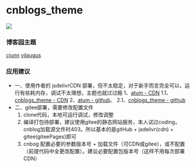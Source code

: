 # cnblogs_theme

[![](https://data.jsdelivr.com/v1/package/gh/cl9000/cnblogs_theme/badge)](https://www.jsdelivr.com/package/gh/cl9000/cnblogs_theme)

### 博客园主题
[cjunn](https://www.cnblogs.com/cjunn#/cnblog/works/category/all/1/1)
[yjlaugus](https://www.cnblogs.com/yjlaugus/#/cnblog/works/category/all/1/1)

### 应用建议
* 一、使用作者的 jsdelivrCDN 部署，但不太稳定，对于新手而言完全可以，运行有些耗内存，调试不太理想，主题也就过过瘾
 1、[atum - CDN](https://www.jsdelivr.com/package/gh/cjunn/atum)
 1.1、[cnblogs_theme - CDN](https://www.jsdelivr.com/package/gh/YJLAugus/cnblogs_theme)
 2、[atum - github](https://github.com/cjunn/atum)、
 2.1、[cnblogs_theme - github](https://github.com/YJLAugus/cnblogs_theme)
* 二、gitee部署，需要修改配置文件
    1. clone代码，本地可运行调试，修改调整
    2. 编译打包待部署，建议使用gitee的静态网站服务，本人试过coding，cnblog加载源文件时403。所以基本的是gitHub + jsdelivr(cdn) + gitee(giteePages)即可
    3. cnbog 配置必要的参数版本号 + 加载文件（可CDN或gitee），或不配置（前提代码中全更改配置）。建议必要配置包版本号（这样不用每次部署CDN）


